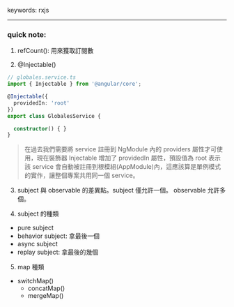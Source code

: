keywords: rxjs

---
### quick note:
1. refCount(): 用來獲取訂閱數

2. @Injectable()
```ts
// globales.service.ts
import { Injectable } from '@angular/core';

@Injectable({
  providedIn: 'root'
})
export class GlobalesService {

  constructor() { }
}
```
> 在過去我們需要將 service 註冊到 NgModule 內的 providers 屬性才可使用，現在裝飾器 Injectable 增加了 providedIn 屬性，預設值為 root 表示該 service 會自動被註冊到根模組(AppModule)內，這應該算是單例模式的實作，讓整個專案共用同一個 service。

3. subject 與 observable 的差異點。subject 僅允許一個。 observable 允許多個。

4. subject 的種類
  * pure subject
  * behavior subject: 拿最後一個
  * async subject
  * replay subject: 拿最後的幾個

5. map 種類
  * switchMap()
	* concatMap()
	* mergeMap()